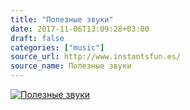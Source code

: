 ```yaml
---
title: "Полезные звуки"
date: 2017-11-06T13:09:28+03:00
draft: false
categories: ["music"]
source_url: http://www.instantsfun.es/
source_name: Полезные звуки
---
```

[![Полезные звуки](/pics/instanty_stop.png)](http://www.instantsfun.es/)
<!--more-->
